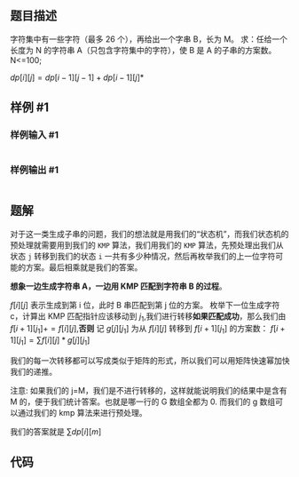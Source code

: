 ## 题目描述
字符集中有一些字符（最多 26 个），再给出一个字串 B，长为 M。
求：任给一个长度为 N 的字符串 A（只包含字符集中的字符），使 B 是 A 的子串的方案数。
N<=100;

$dp[i][j]=dp[i-1][j-1]+dp[i-1][j]*$

## 样例 #1

### 样例输入 #1

```

```

### 样例输出 #1

```

```

## 题解
对于这一类生成子串的问题，我们的想法就是用我们的“状态机”，而我们状态机的预处理就需要用到我们的 `KMP` 算法，我们用我们的 `KMP` 算法，先预处理出我们从状态 `j` 转移到我们的状态 `i` 一共有多少种情况，然后再枚举我们的上一位字符可能的方案。最后相乘就是我们的答案。

**想象一边生成字符串 A，一边用 KMP 匹配到字符串 B 的过程**。

$f[i][j]$ 表示生成到第 i 位，此时 B 串匹配到第 j 位的方案。
枚举下一位生成字符 c，计算出 KMP 匹配指针应该移动到 $j_{1}$,我们进行转移**如果匹配成功**，那么我们由
$f[i+1][j_{1}]+=f[i][j]$,**否则**
记 $g[j][j_{1}]$ 为从 $f[i][j]$ 转移到 $f[i+1][j_{1}]$ 的方案数：
$f[i+1][j_{1}]=\sum f[i][j]*g[j][j_{1}]$

我们的每一次转移都可以写成类似于矩阵的形式，所以我们可以用矩阵快速幂加快我们的递推。


注意: 如果我们的 j=M，我们是不进行转移的，这样就能说明我们的结果中是含有 M 的，便于我们统计答案。也就是哪一行的 G 数组全都为 0.
而我们的 g 数组可以通过我们的 kmp 算法来进行预处理。


我们的答案就是 $\sum dp[i][m]$
## 代码
```cpp

```